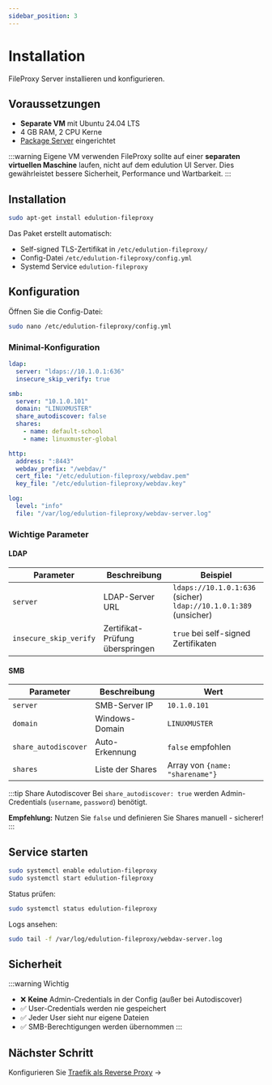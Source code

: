 ```yaml
---
sidebar_position: 3
---
```


# Installation

FileProxy Server installieren und konfigurieren.

## Voraussetzungen

- **Separate VM** mit Ubuntu 24.04 LTS
- 4 GB RAM, 2 CPU Kerne
- [Package Server](./package-server) eingerichtet

:::warning Eigene VM verwenden
FileProxy sollte auf einer **separaten virtuellen Maschine** laufen, nicht auf dem edulution UI Server. Dies gewährleistet bessere Sicherheit, Performance und Wartbarkeit.
:::

## Installation

```bash
sudo apt-get install edulution-fileproxy
```

Das Paket erstellt automatisch:
- Self-signed TLS-Zertifikat in `/etc/edulution-fileproxy/`
- Config-Datei `/etc/edulution-fileproxy/config.yml`
- Systemd Service `edulution-fileproxy`

## Konfiguration

Öffnen Sie die Config-Datei:

```bash
sudo nano /etc/edulution-fileproxy/config.yml
```

### Minimal-Konfiguration

```yaml
ldap:
  server: "ldaps://10.1.0.1:636"
  insecure_skip_verify: true

smb:
  server: "10.1.0.101"
  domain: "LINUXMUSTER"
  share_autodiscover: false
  shares:
    - name: default-school
    - name: linuxmuster-global

http:
  address: ":8443"
  webdav_prefix: "/webdav/"
  cert_file: "/etc/edulution-fileproxy/webdav.pem"
  key_file: "/etc/edulution-fileproxy/webdav.key"

log:
  level: "info"
  file: "/var/log/edulution-fileproxy/webdav-server.log"
```

### Wichtige Parameter

#### LDAP

| Parameter | Beschreibung | Beispiel |
|-----------|--------------|----------|
| `server` | LDAP-Server URL | `ldaps://10.1.0.1:636` (sicher)<br/>`ldap://10.1.0.1:389` (unsicher) |
| `insecure_skip_verify` | Zertifikat-Prüfung überspringen | `true` bei self-signed Zertifikaten |

#### SMB

| Parameter | Beschreibung | Wert |
|-----------|--------------|------|
| `server` | SMB-Server IP | `10.1.0.101` |
| `domain` | Windows-Domain | `LINUXMUSTER` |
| `share_autodiscover` | Auto-Erkennung | `false` empfohlen |
| `shares` | Liste der Shares | Array von `{name: "sharename"}` |

:::tip Share Autodiscover
Bei `share_autodiscover: true` werden Admin-Credentials (`username`, `password`) benötigt.

**Empfehlung:** Nutzen Sie `false` und definieren Sie Shares manuell - sicherer!
:::

## Service starten

```bash
sudo systemctl enable edulution-fileproxy
sudo systemctl start edulution-fileproxy
```

Status prüfen:

```bash
sudo systemctl status edulution-fileproxy
```

Logs ansehen:

```bash
sudo tail -f /var/log/edulution-fileproxy/webdav-server.log
```

## Sicherheit

:::warning Wichtig
- ❌ **Keine** Admin-Credentials in der Config (außer bei Autodiscover)
- ✅ User-Credentials werden nie gespeichert
- ✅ Jeder User sieht nur eigene Dateien
- ✅ SMB-Berechtigungen werden übernommen
:::

## Nächster Schritt

Konfigurieren Sie [Traefik als Reverse Proxy](./traefik-config) →
